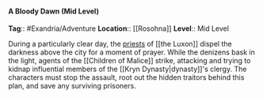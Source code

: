 #### A Bloody Dawn (Mid Level)
**Tag**:: #Exandria/Adventure
**Location**:: [[Rosohna]]
**Level**:: Mid Level

 During a particularly clear day, the [priests](https://www.dndbeyond.com/monsters/priest) of [[the Luxon]] dispel the darkness above the city for a moment of prayer. While the denizens bask in the light, agents of the [[Children of Malice]] strike, attacking and trying to kidnap influential members of the [[Kryn Dynasty|dynasty]]'s clergy. The characters must stop the assault, root out the hidden traitors behind this plan, and save any surviving prisoners.
